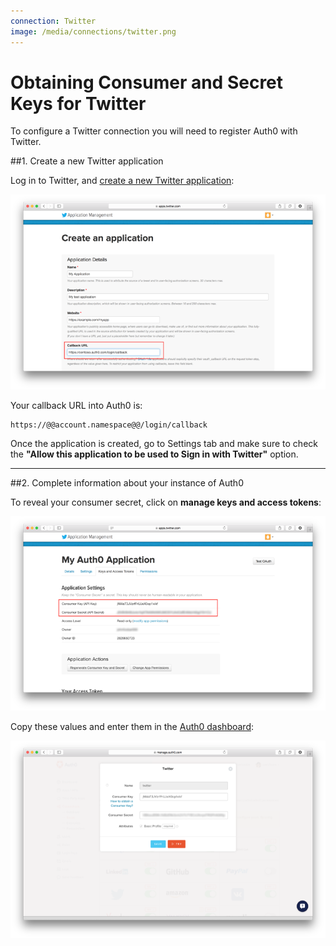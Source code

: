 ```yaml
---
connection: Twitter
image: /media/connections/twitter.png
---
```


# Obtaining Consumer and Secret Keys for Twitter

To configure a Twitter connection you will need to register Auth0 with Twitter.

##1. Create a new Twitter application

Log in to Twitter, and [create a new Twitter application](https://apps.twitter.com/app/new):

![](/media/articles/connections/social/twitter/twitter-api-1.png)

Your callback URL into Auth0 is:

	https://@@account.namespace@@/login/callback

Once the application is created, go to Settings tab and make sure to check the __"Allow this application to be used to Sign in with Twitter"__ option.

---

##2. Complete information about your instance of Auth0

To reveal your consumer secret, click on **manage keys and access tokens**:

![](/media/articles/connections/social/twitter/twitter-api-2.png)

Copy these values and enter them in the [Auth0 dashboard](https://@@uiURL@@/#/connections/social):

![](/media/articles/connections/social/twitter/twitter-api-3.png)
